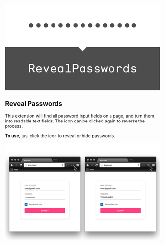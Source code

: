 ![Chrome Extension](/artwork/github-888.png)

## Reveal Passwords

This extension will find all password input fields on a page, and turn them into readable text fields. The icon can be clicked again to reverse the process.

**To use**, just click the icon to reveal or hide passwords.

![Demo](/artwork/screenshot-1.png)
